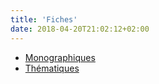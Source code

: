 ```yaml
---
title: 'Fiches'
date: 2018-04-20T21:02:12+02:00
---
```


* [Monographiques](auteurs/)
* [Thématiques](themes/)